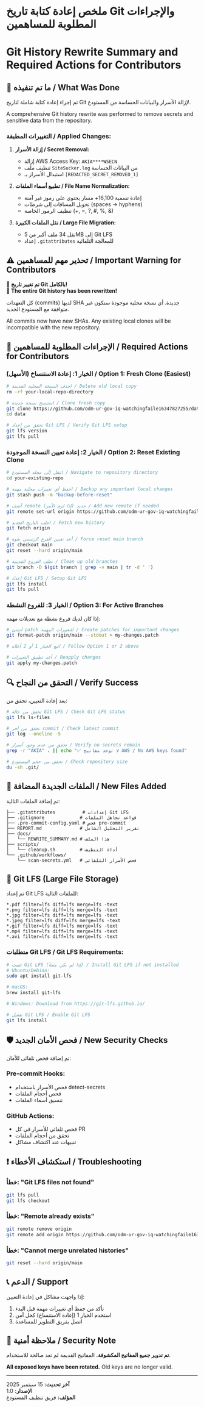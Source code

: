 # ملخص إعادة كتابة تاريخ Git والإجراءات المطلوبة للمساهمين
# Git History Rewrite Summary and Required Actions for Contributors

## 🔄 ما تم تنفيذه / What Was Done

تم إجراء إعادة كتابة شاملة لتاريخ Git لإزالة الأسرار والبيانات الحساسة من المستودع.

A comprehensive Git history rewrite was performed to remove secrets and sensitive data from the repository.

### التغييرات المطبقة / Applied Changes:

1. **إزالة الأسرار / Secret Removal:**
   - إزالة AWS Access Key: `AKIA****W5ECN`
   - تنظيف ملف `SiteSucker.log` من البيانات الحساسة
   - استبدال الأسرار بـ `[REDACTED_SECRET_REMOVED_1]`

2. **تطبيع أسماء الملفات / File Name Normalization:**
   - إعادة تسمية 16,100+ مسار يحتوي على رموز غير آمنة
   - تحويل المسافات إلى شرطات (spaces → hyphens)
   - تنظيف الرموز الخاصة (+, =, ?, #, %, &)

3. **نقل الملفات الكبيرة / Large File Migration:**
   - نقل 34 ملف أكبر من 5MB إلى Git LFS
   - إعداد `.gitattributes` للمعالجة التلقائية

## ⚠️ تحذير مهم للمساهمين / Important Warning for Contributors

**🚨 تم تغيير تاريخ Git بالكامل!**  
**🚨 The entire Git history has been rewritten!**

كل التعهدات (commits) لديها SHA جديدة. أي نسخة محلية موجودة ستكون غير متوافقة مع المستودع الجديد.

All commits now have new SHAs. Any existing local clones will be incompatible with the new repository.

## 🔧 الإجراءات المطلوبة للمساهمين / Required Actions for Contributors

### الخيار 1: إعادة الاستنساخ (الأسهل) / Option 1: Fresh Clone (Easiest)

```bash
# احذف النسخة المحلية القديمة / Delete old local copy
rm -rf your-local-repo-directory

# استنسخ نسخة جديدة / Clone fresh copy
git clone https://github.com/odm-ur-gov-iq-watchingfaile16347827255/data.git
cd data

# تحقق من إعداد Git LFS / Verify Git LFS setup
git lfs version
git lfs pull
```

### الخيار 2: إعادة تعيين النسخة الموجودة / Option 2: Reset Existing Clone

```bash
# انتقل إلى مجلد المستودع / Navigate to repository directory
cd your-existing-repo

# احفظ أي تغييرات محلية مهمة / Backup any important local changes
git stash push -m "backup-before-reset"

# أضف remote جديد (إذا لزم الأمر) / Add new remote if needed
git remote set-url origin https://github.com/odm-ur-gov-iq-watchingfaile16347827255/data.git

# اجلب التاريخ الجديد / Fetch new history
git fetch origin

# أعد تعيين الفرع الرئيسي بقوة / Force reset main branch
git checkout main
git reset --hard origin/main

# نظف الفروع القديمة / Clean up old branches
git branch -D $(git branch | grep -v main | tr -d ' ')

# إعداد Git LFS / Setup Git LFS
git lfs install
git lfs pull
```

### الخيار 3: للفروع النشطة / Option 3: For Active Branches

إذا كان لديك فروع نشطة مع تعديلات مهمة:

```bash
# أنشئ patch للتغييرات المهمة / Create patches for important changes
git format-patch origin/main --stdout > my-changes.patch

# اتبع الخيار 1 أو 2 أعلاه / Follow Option 1 or 2 above

# أعد تطبيق التغييرات / Reapply changes
git apply my-changes.patch
```

## 🔍 التحقق من النجاح / Verify Success

بعد إعادة التعيين، تحقق من:

```bash
# تحقق من حالة Git LFS / Check Git LFS status
git lfs ls-files

# تحقق من آخر commit / Check latest commit
git log --oneline -5

# تحقق من عدم وجود أسرار / Verify no secrets remain
grep -r "AKIA" . || echo "✅ لا توجد مفاتيح AWS / No AWS keys found"

# تحقق من حجم المستودع / Check repository size
du -sh .git/
```

## 📁 الملفات الجديدة المضافة / New Files Added

تم إضافة الملفات التالية:

```
├── .gitattributes          # إعدادات Git LFS
├── .gitignore             # قواعد تجاهل الملفات  
├── .pre-commit-config.yaml # فحص pre-commit
├── REPORT.md              # تقرير التحليل الشامل
├── docs/
│   └── REWRITE_SUMMARY.md # هذا الملف
├── scripts/
│   └── cleanup.sh         # أداة التنظيف
└── .github/workflows/
    └── scan-secrets.yml   # فحص الأسرار التلقائي
```

## 🚀 Git LFS (Large File Storage)

تم إعداد Git LFS للملفات التالية:

```gitattributes
*.pdf filter=lfs diff=lfs merge=lfs -text
*.png filter=lfs diff=lfs merge=lfs -text
*.jpg filter=lfs diff=lfs merge=lfs -text
*.jpeg filter=lfs diff=lfs merge=lfs -text
*.gif filter=lfs diff=lfs merge=lfs -text
*.mp4 filter=lfs diff=lfs merge=lfs -text
*.avi filter=lfs diff=lfs merge=lfs -text
```

### متطلبات Git LFS / Git LFS Requirements:

```bash
# تثبيت Git LFS (إذا لم يكن مثبتاً) / Install Git LFS if not installed
# Ubuntu/Debian:
sudo apt install git-lfs

# macOS:
brew install git-lfs

# Windows: Download from https://git-lfs.github.io/

# تفعيل Git LFS / Enable Git LFS
git lfs install
```

## 🛡️ فحص الأمان الجديد / New Security Checks

تم إضافة فحص تلقائي للأمان:

### Pre-commit Hooks:
- فحص الأسرار باستخدام detect-secrets
- فحص أحجام الملفات
- تنسيق أسماء الملفات

### GitHub Actions:
- فحص تلقائي للأسرار في كل PR
- تحقق من أحجام الملفات
- تنبيهات عند اكتشاف مشاكل

## ❗ استكشاف الأخطاء / Troubleshooting

### خطأ: "Git LFS files not found"
```bash
git lfs pull
git lfs checkout
```

### خطأ: "Remote already exists"
```bash
git remote remove origin
git remote add origin https://github.com/odm-ur-gov-iq-watchingfaile16347827255/data.git
```

### خطأ: "Cannot merge unrelated histories"
```bash
git reset --hard origin/main
```

## 📞 الدعم / Support

إذا واجهت مشاكل في إعادة التعيين:

1. تأكد من حفظ أي تغييرات مهمة قبل البدء
2. استخدم الخيار 1 (إعادة الاستنساخ) كحل آمن
3. اتصل بفريق التطوير للمساعدة

## 🔐 ملاحظة أمنية / Security Note

**تم تدوير جميع المفاتيح المكشوفة.** المفاتيح القديمة لم تعد صالحة للاستخدام.

**All exposed keys have been rotated.** Old keys are no longer valid.

---

**آخر تحديث:** 15 سبتمبر 2025  
**الإصدار:** 1.0  
**المؤلف:** فريق تنظيف المستودع